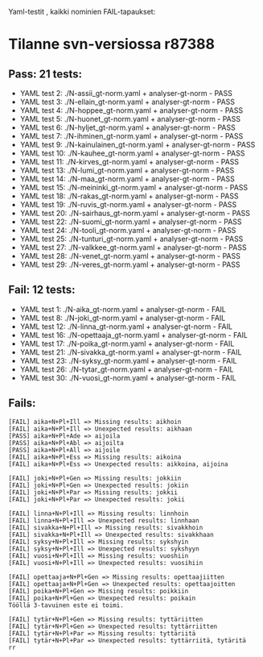Yaml-testit , kaikki nominien FAIL-tapaukset:

# Tilanne svn-versiossa r87388

## Pass: 21 tests:

* YAML test 2: ./N-assii_gt-norm.yaml + analyser-gt-norm - PASS
* YAML test 3: ./N-ellain_gt-norm.yaml + analyser-gt-norm - PASS
* YAML test 4: ./N-hoppee_gt-norm.yaml + analyser-gt-norm - PASS
* YAML test 5: ./N-huonet_gt-norm.yaml + analyser-gt-norm - PASS
* YAML test 6: ./N-hyljet_gt-norm.yaml + analyser-gt-norm - PASS
* YAML test 7: ./N-ihminen_gt-norm.yaml + analyser-gt-norm - PASS
* YAML test 9: ./N-kainulainen_gt-norm.yaml + analyser-gt-norm - PASS
* YAML test 10: ./N-kauhee_gt-norm.yaml + analyser-gt-norm - PASS
* YAML test 11: ./N-kirves_gt-norm.yaml + analyser-gt-norm - PASS
* YAML test 13: ./N-lumi_gt-norm.yaml + analyser-gt-norm - PASS
* YAML test 14: ./N-maa_gt-norm.yaml + analyser-gt-norm - PASS
* YAML test 15: ./N-meininki_gt-norm.yaml + analyser-gt-norm - PASS
* YAML test 18: ./N-rakas_gt-norm.yaml + analyser-gt-norm - PASS
* YAML test 19: ./N-ruvis_gt-norm.yaml + analyser-gt-norm - PASS
* YAML test 20: ./N-sairhaus_gt-norm.yaml + analyser-gt-norm - PASS
* YAML test 22: ./N-suomi_gt-norm.yaml + analyser-gt-norm - PASS
* YAML test 24: ./N-tooli_gt-norm.yaml + analyser-gt-norm - PASS
* YAML test 25: ./N-tunturi_gt-norm.yaml + analyser-gt-norm - PASS
* YAML test 27: ./N-valkkee_gt-norm.yaml + analyser-gt-norm - PASS
* YAML test 28: ./N-venet_gt-norm.yaml + analyser-gt-norm - PASS
* YAML test 29: ./N-veres_gt-norm.yaml + analyser-gt-norm - PASS

## Fail: 12 tests:

* YAML test 1: ./N-aika_gt-norm.yaml + analyser-gt-norm - FAIL
* YAML test 8: ./N-joki_gt-norm.yaml + analyser-gt-norm - FAIL
* YAML test 12: ./N-linna_gt-norm.yaml + analyser-gt-norm - FAIL
* YAML test 16: ./N-opettaaja_gt-norm.yaml + analyser-gt-norm - FAIL
* YAML test 17: ./N-poika_gt-norm.yaml + analyser-gt-norm - FAIL
* YAML test 21: ./N-sivakka_gt-norm.yaml + analyser-gt-norm - FAIL
* YAML test 23: ./N-syksy_gt-norm.yaml + analyser-gt-norm - FAIL
* YAML test 26: ./N-tytar_gt-norm.yaml + analyser-gt-norm - FAIL
* YAML test 30: ./N-vuosi_gt-norm.yaml + analyser-gt-norm - FAIL

##  Fails:

```
[FAIL] aika+N+Pl+Ill => Missing results: aikhoin
[FAIL] aika+N+Pl+Ill => Unexpected results: aikhaan
[PASS] aika+N+Pl+Ade => aijoila
[PASS] aika+N+Pl+Abl => aijoilta
[PASS] aika+N+Pl+All => aijoile
[FAIL] aika+N+Pl+Ess => Missing results: aikoina
[FAIL] aika+N+Pl+Ess => Unexpected results: aikkoina, aijoina

[FAIL] joki+N+Pl+Gen => Missing results: jokkiin
[FAIL] joki+N+Pl+Gen => Unexpected results: jokiin
[FAIL] joki+N+Pl+Par => Missing results: jokkii
[FAIL] joki+N+Pl+Par => Unexpected results: jokii

[FAIL] linna+N+Pl+Ill => Missing results: linnhoin
[FAIL] linna+N+Pl+Ill => Unexpected results: linnhaan
[FAIL] sivakka+N+Pl+Ill => Missing results: sivakkhoin
[FAIL] sivakka+N+Pl+Ill => Unexpected results: sivakkhaan
[FAIL] syksy+N+Pl+Ill => Missing results: sykshyin
[FAIL] syksy+N+Pl+Ill => Unexpected results: sykshyyn
[FAIL] vuosi+N+Pl+Ill => Missing results: vuoshiin
[FAIL] vuosi+N+Pl+Ill => Unexpected results: vuosihiin

[FAIL] opettaaja+N+Pl+Gen => Missing results: opettaajiitten
[FAIL] opettaaja+N+Pl+Gen => Unexpected results: opettaajoitten
[FAIL] poika+N+Pl+Gen => Missing results: poikkiin
[FAIL] poika+N+Pl+Gen => Unexpected results: poikain
Tööllä 3-tavuinen este ei toimi.

[FAIL] tytär+N+Pl+Gen => Missing results: tyttäriitten
[FAIL] tytär+N+Pl+Gen => Unexpected results: tyttärriitten
[FAIL] tytär+N+Pl+Par => Missing results: tyttäriitä
[FAIL] tytär+N+Pl+Par => Unexpected results: tyttärriitä, tytäritä
rr
```
